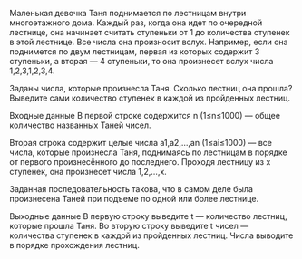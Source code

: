 ﻿Маленькая девочка Таня поднимается по лестницам внутри многоэтажного дома. Каждый раз, когда она идет по очередной лестнице, она начинает считать ступеньки от 1 до количества ступенек в этой лестнице. Все числа она произносит вслух. Например, если она поднимется по двум лестницам, первая из которых содержит 3 ступеньки, а вторая — 4 ступеньки, то она произнесет вслух числа 1,2,3,1,2,3,4.

Заданы числа, которые произнесла Таня. Сколько лестниц она прошла? Выведите сами количество ступенек в каждой из пройденных лестниц.

Входные данные
В первой строке содержится n (1≤n≤1000) — общее количество названных Таней чисел.

Вторая строка содержит целые числа a1,a2,…,an (1≤ai≤1000) — все числа, которые произнесла Таня, поднимаясь по лестницам в порядке от первого произнесённого до последнего. Проходя лестницу из x ступенек, она произнесет числа 1,2,…,x.

Заданная последовательность такова, что в самом деле была произнесена Таней при подъеме по одной или более лестнице.

Выходные данные
В первую строку выведите t — количество лестниц, которые прошла Таня. Во вторую строку выведите t чисел — количества ступенек в каждой из пройденных лестниц. Числа выводите в порядке прохождения лестниц.